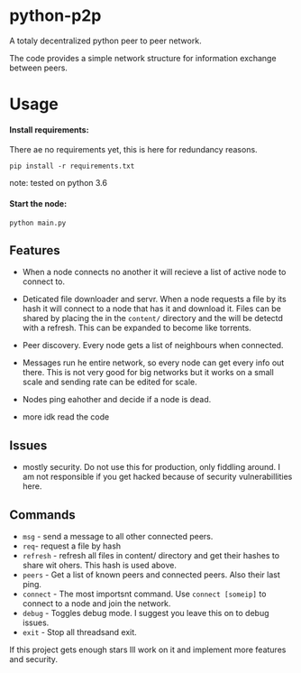 # python-p2p

A totaly decentralized python peer to peer network.

The code provides a simple network structure for information exchange between peers.

# Usage
#### Install requirements:
There ae no requirements yet, this is here for redundancy reasons.
```
pip install -r requirements.txt
```
note: tested on python 3.6
#### Start the node:
```
python main.py
```
## Features

- When a node connects no another it will recieve a list of active node to connect to.
- Deticated file downloader and servr. When a node requests a file by its hash it will connect
to a node that has it and download it. Files can be shared by placing the in the `content/` directory and the
will be detectd with a refresh. This can be expanded to become like torrents.
- Peer discovery. Every node gets a list of neighbours when connected.
- Messages run he entire network, so every node can get every info out there.
  This is not very good for big networks but it works on a small scale and sending
  rate can be edited for scale.
  
- Nodes ping eahother and decide if a node is dead.
- more idk read the code

## Issues
- mostly security. Do not use this for production, only fiddling around.
  I am not responsible if you get hacked because of security vulnerabillities here.

## Commands

- `msg` - send a message to all other connected peers.
- `req`- request a file by hash
- `refresh` - refresh all files in content/ directory and get their hashes to share wit ohers. This hash is used above.
- `peers` - Get a list of known peers and connected peers. Also their last ping.
- `connect` - The most importsnt command. Use `connect [someip]` to connect to a node and join the network.
- `debug` - Toggles debug mode. I suggest you leave this on to debug issues.
- `exit` - Stop all threadsand exit.

If this project gets enough stars Ill work on it and implement more features and security.
